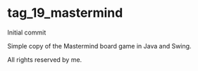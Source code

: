 # tag_19_mastermind
Initial commit

Simple copy of the Mastermind board game in Java and Swing.

All rights reserved by me.
